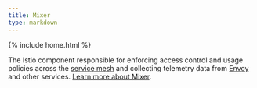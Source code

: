 ```yaml
---
title: Mixer
type: markdown
---
```

{% include home.html %}

The Istio component responsible for enforcing access control and usage policies across the [service mesh](#service-mesh) and collecting telemetry data
from [Envoy](#envoy) and other services.
[Learn more about Mixer]({{home}}/docs/concepts/policy-and-control/mixer.html).
